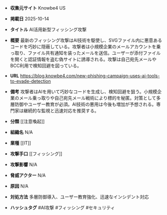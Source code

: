 - **収集元サイト**
Knowbe4 US

- **掲載日**
2025-10-14

- **タイトル**
AI活用新型フィッシング攻撃

- **概要**
最新のフィッシング攻撃はAI技術を駆使し、SVGファイル内に悪意あるコードを巧妙に隠蔽している。攻撃者は小規模企業のメールアカウントを乗っ取り、ファイル共有通知を装ったメールを送信。ユーザーが添付ファイルを開くと認証情報を盗む偽サイトに誘導される。攻撃は自己宛先メールやBCC利用で検知回避を図っている。

- **URL**
https://blog.knowbe4.com/new-phishing-campaign-uses-ai-tools-to-evade-detection

- **備考**
攻撃者はAIを用いて巧妙なコードを生成し、検知回避を狙う。小規模企業のメール乗っ取りや自己宛先メール戦術により標的を秘匿。対策として多層防御やユーザー教育が必須。AI技術の悪用は今後も増加が予想される。専門家は継続的な監視と迅速対応を推奨する。

- **分類**
[[注意喚起]]

- **組織名**
N/A

- **業種**
[[IT]]

- **攻撃手口**
[[フィッシング]]

- **攻撃影響**
N/A

- **脅威アクター**
N/A

- **原因**
N/A

- **対処方法**
多層防御導入、ユーザー教育強化、迅速なインシデント対応

- **ハッシュタグ**
#AI攻撃 #フィッシング #セキュリティ

